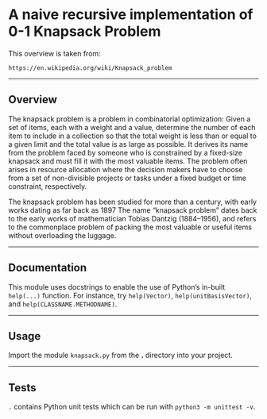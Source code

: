 # A naive recursive implementation of 0-1 Knapsack Problem

This overview is taken from:

    https://en.wikipedia.org/wiki/Knapsack_problem

---

## Overview

The knapsack problem is a problem in combinatorial optimization: Given a set of items, each with a weight and a value, determine the number of each item to include in a collection so that the total weight is less than or equal to a given limit and the total value is as large as possible. It derives its name from the problem faced by someone who is constrained by a fixed-size knapsack and must fill it with the most valuable items. The problem often arises in resource allocation where the decision makers have to choose from a set of non-divisible projects or tasks under a fixed budget or time constraint, respectively.

The knapsack problem has been studied for more than a century, with early works dating as far back as 1897 The name “knapsack problem” dates back to the early works of mathematician Tobias Dantzig (1884–1956), and refers to the commonplace problem of packing the most valuable or useful items without overloading the luggage.

---

## Documentation

This module uses docstrings to enable the use of Python’s in-built `help(...)` function. For instance, try `help(Vector)`, `help(unitBasisVector)`, and `help(CLASSNAME.METHODNAME)`.

---

## Usage

Import the module `knapsack.py` from the **.** directory into your project.

---

## Tests

`.` contains Python unit tests which can be run with `python3 -m unittest -v`.
